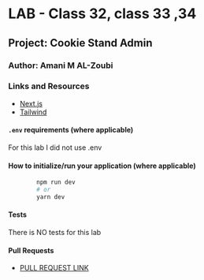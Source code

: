 # LAB - Class 32, class 33 ,34 

## Project: Cookie Stand Admin

### Author: Amani M AL-Zoubi

### Links and Resources
-  [Next.js](https://nextjs.org/)
- [Tailwind](https://beta.nextjs.org/docs/styling/tailwind-css)


#### `.env` requirements (where applicable)
For this lab I did not use .env 

#### How to initialize/run your application (where applicable)
```bash
        npm run dev
        # or
        yarn dev
```
#### Tests
There is NO tests for this lab 

#### Pull Requests
- [PULL REQUEST LINK](https://github.com/amani51/cookie-stand-admin/pull/4)


